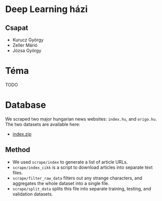 # Deep Learning házi

## Csapat
- Kurucz György
- Zeller Márió
- Józsa György

# Téma
TODO

# Database
We scraped two major hungarian news websites: `index.hu`, and `origo.hu`. The two datasets are available here:
- [index.zip](https://kuruczgy.com/u/Auwna30x/index.zip)

## Method
- We used `scrape/index` to generate a list of article URLs.
- `scrape/index_cikk` is a script to download articles into separate text files.
- `scrape/filter_raw_data` filters out any strange characters, and aggregates the whole dataset into a single file.
- `scrape/split_data` splits this file into separate training, testing, and validation datasets.
